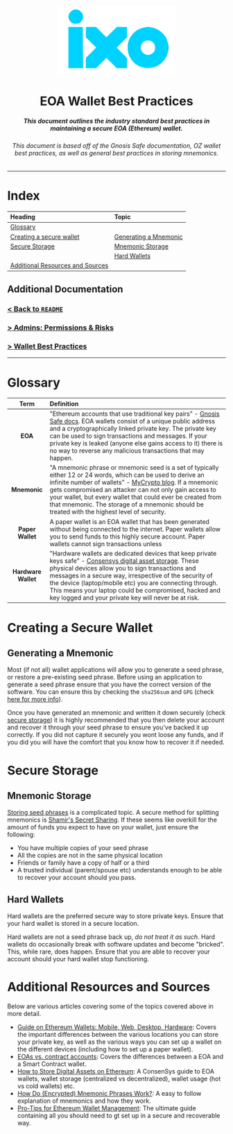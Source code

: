 <div align="center">
    <img src="./logo.png"/>
    <h1>EOA Wallet Best Practices</h1>
    <h5>
        This document outlines the industry standard best practices in maintaining a secure EOA (Ethereum) wallet.
    </h5>
    <h6>
        This document is based off of the Gnosis Safe documentation, OZ wallet best practices, as well as general best practices in storing mnemonics. 
    </h6>
</div>

---
# Index 

| Heading | Topic | 
|:--------|:------|
| [Glossary](#glossary) | | 
| [Creating a secure wallet](#creating-a-secure-wallet) | [Generating a Mnemonic](#generating-a-mnemonic)
| [Secure Storage](#secure-storage) | [Mnemonic Storage](#mnemonic-storage)
| |[Hard Wallets](#hard-wallets) | 
| [Additional Resources and Sources](#additional-resources-and-sources) |

## Additional Documentation

### [< Back to `README`](../README.md)
### [> Admins: Permissions & Risks](./resources/admin_permissions_and_risks.md)
### [> Wallet Best Practices](./wallet_best_practices.md)

---

# Glossary

| Term | Definition |
|:-----:|:-----------|
| **EOA** | "Ethereum accounts that use traditional key pairs" - [Gnosis Safe docs](https://docs.gnosis.io/safe/docs/intro_accounts/#eoas). EOA wallets consist of a unique public address and a cryptographically linked private key. The private key can be used to sign transactions and messages. If your private key is leaked (anyone else gains access to it) there is no way to reverse any malicious transactions that may happen. |
| **Mnemonic** | "A mnemonic phrase or mnemonic seed is a set of typically either 12 or 24 words, which can be used to derive an infinite number of wallets" - [MyCrypto blog](https://support.mycrypto.com/general-knowledge/cryptography/how-do-mnemonic-phrases-work#:~:text=A%20mnemonic%20phrase%20or%20mnemonic,an%20infinite%20number%20of%20wallets.&text=In%20the%20Ethereum%20ecosystem%2C%20mnemonic,following%20the%20BIP%2032%20spec.). If a mnemonic gets compromised an attacker can not only gain access to your wallet, but every wallet that could ever be created from that mnemonic. The storage of a mnemonic should be treated with the highest level of security. |
| **Paper Wallet** | A paper wallet is an EOA wallet that has been generated without being connected to the internet. Paper wallets allow you to send funds to this highly secure account. Paper wallets cannot sign transactions unless  |
| **Hardware Wallet** | "Hardware wallets are dedicated devices that keep private keys safe" - [Consensys digital asset storage](https://media.consensys.net/how-to-store-digital-assets-on-ethereum-a2bfdcf66bd0). These physical devices allow you to sign transactions and messages in a secure way, irrespective of the security of the device (laptop/mobile etc) you are connecting through. This means your laptop could be compromised, hacked and key logged and your private key will never be at risk. |

# Creating a Secure Wallet

## Generating a Mnemonic 
Most (if not all) wallet applications will allow you to generate a seed phrase, or restore a pre-existing seed phrase. Before using an application to generate a seed phrase ensure that you have the correct version of the software. You can ensure this by checking the `sha256sum` and `GPG` (check [here for more info](https://silentcicero.gitbooks.io/pro-tips-for-ethereum-wallet-management/content/introduction/dangers.html)).

Once you have generated an mnemonic and written it down securely (check [secure storage](#secure-storage)) it is highly recommended that you then delete your account and recover it through your seed phrase to ensure you've backed it up correctly. If you did not capture it securely you wont loose any funds, and if you did you will have the comfort that you know how to recover it if needed. 

# Secure Storage 

## Mnemonic Storage
[Storing seed phrases](https://silentcicero.gitbooks.io/pro-tips-for-ethereum-wallet-management/content/password-management/storing-seeds-and-passwords.html) is a complicated topic. A secure method for splitting mnemonics is [Shamir's Secret Sharing](https://en.wikipedia.org/wiki/Shamir%27s_Secret_Sharing). If these seems like overkill for the amount of funds you expect to have on your wallet, just ensure the following:
* You have multiple copies of your seed phrase
* All the copies are not in the same physical location
* Friends or family have a copy of half or a third
* A trusted individual (parent/spouse etc) understands enough to be able to recover your account should you pass.

## Hard Wallets
Hard wallets are the preferred secure way to store private keys. Ensure that your hard wallet is stored in a secure location. 

Hard wallets are not a seed phrase back up, *do not treat it as such*. Hard wallets do occasionally break with software updates and become "bricked". This, while rare, does happen. Ensure that you are able to recover your account should your hard wallet stop functioning. 

# Additional Resources and Sources
Below are various articles covering some of the topics covered above in more detail. 

* [Guide on Ethereum Wallets: Mobile, Web, Desktop, Hardware](https://cointelegraph.com/ethereum-for-beginners/ethereum-wallets): Covers the important differences between the various locations you can store your private key, as well as the various ways you can set up a wallet on the different devices (including how to set up a paper wallet).
* [EOAs vs. contract accounts](https://docs.gnosis.io/safe/docs/intro_accounts/): Covers the differences between a EOA and a Smart Contract wallet.
* [How to Store Digital Assets on Ethereum](https://media.consensys.net/how-to-store-digital-assets-on-ethereum-a2bfdcf66bd0): A ConsenSys guide to EOA wallets, wallet storage (centralized vs decentralized), wallet usage (hot vs cold wallets) etc.
* [How Do (Encrypted) Mnemonic Phrases Work?](https://support.mycrypto.com/general-knowledge/cryptography/how-do-mnemonic-phrases-work#:~:text=A%20mnemonic%20phrase%20or%20mnemonic,an%20infinite%20number%20of%20wallets.&text=In%20the%20Ethereum%20ecosystem%2C%20mnemonic,following%20the%20BIP%2032%20spec.): A easy to follow explanation of mnemonics and how they work.
* [Pro-Tips for Ethereum Wallet Management](https://silentcicero.gitbooks.io/pro-tips-for-ethereum-wallet-management/content/): The ultimate guide containing all you should need to gt set up in a secure and recoverable way.